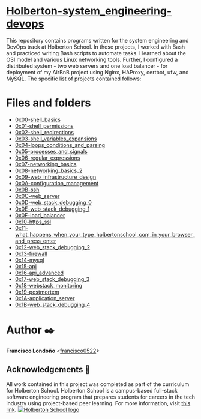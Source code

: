 # [Holberton-system_engineering-devops](https://github.com/francisco0522/holberton-system_engineering-devops)

This repository contains programs written for the system engineering and DevOps track at Holberton School. In these projects, I worked with Bash and practiced writing Bash scripts to automate tasks. I learned about the OSI model and various Linux networking tools. Further, I configured a distributed system - two web servers and one load balancer - for deployment of my AirBnB project using Nginx, HAProxy, certbot, ufw, and MySQL. The specific list of projects contained follows:

# Files and folders

* [0x00-shell_basics](https://github.com/francisco0522/holberton-system_engineering-devops/tree/master/0x00-shell_basics "0x00-shell_basics")
* [0x01-shell_permissions](https://github.com/francisco0522/holberton-system_engineering-devops/tree/master/0x01-shell_permissions "0x01-shell_permissions")
* [0x02-shell_redirections](https://github.com/francisco0522/holberton-system_engineering-devops/tree/master/0x02-shell_redirections "0x02-shell_redirections")
* [0x03-shell_variables_expansions](https://github.com/francisco0522/holberton-system_engineering-devops/tree/master/0x03-shell_variables_expansions "0x03-shell_variables_expansions")
* [0x04-loops_conditions_and_parsing](https://github.com/francisco0522/holberton-system_engineering-devops/tree/master/0x04-loops_conditions_and_parsing "0x04-loops_conditions_and_parsing")
* [0x05-processes_and_signals](https://github.com/francisco0522/holberton-system_engineering-devops/tree/master/0x05-processes_and_signals "0x05-processes_and_signals")
* [0x06-regular_expressions](https://github.com/francisco0522/holberton-system_engineering-devops/tree/master/0x06-regular_expressions "0x06-regular_expressions")
* [0x07-networking_basics](https://github.com/francisco0522/holberton-system_engineering-devops/tree/master/0x07-networking_basics "0x07-networking_basics")
* [0x08-networking_basics_2](https://github.com/francisco0522/holberton-system_engineering-devops/tree/master/0x08-networking_basics_2 "0x08-networking_basics_2")
* [0x09-web_infrastructure_design](https://github.com/francisco0522/holberton-system_engineering-devops/tree/master/0x09-web_infrastructure_design "0x09-web_infrastructure_design")
* [0x0A-configuration_management](https://github.com/francisco0522/holberton-system_engineering-devops/tree/master/0x0A-configuration_management "0x0A-configuration_management")
* [0x0B-ssh](https://github.com/francisco0522/holberton-system_engineering-devops/tree/master/0x0B-ssh "0x0B-ssh")
* [0x0C-web_server](https://github.com/francisco0522/holberton-system_engineering-devops/tree/master/0x0C-web_server "0x0C-web_server")
* [0x0D-web_stack_debugging_0](https://github.com/francisco0522/holberton-system_engineering-devops/tree/master/0x0D-web_stack_debugging_0 "0x0D-web_stack_debugging_0")
* [0x0E-web_stack_debugging_1](https://github.com/francisco0522/holberton-system_engineering-devops/tree/master/0x0E-web_stack_debugging_1 "0x0E-web_stack_debugging_1")
* [0x0F-load_balancer](https://github.com/francisco0522/holberton-system_engineering-devops/tree/master/0x0F-load_balancer "0x0F-load_balancer")
* [0x10-https_ssl](https://github.com/francisco0522/holberton-system_engineering-devops/tree/master/0x10-https_ssl "0x10-https_ssl")
* [0x11-what_happens_when_your_type_holbertonschool_com_in_your_browser_and_press_enter](https://github.com/francisco0522/holberton-system_engineering-devops/tree/master/0x11-what_happens_when_your_type_holbertonschool_com_in_your_browser_and_press_enter "0x11-what_happens_when_your_type_holbertonschool_com_in_your_browser_and_press_enter")
* [0x12-web_stack_debugging_2](https://github.com/francisco0522/holberton-system_engineering-devops/tree/master/0x12-web_stack_debugging_2 "0x12-web_stack_debugging_2")
* [0x13-firewall](https://github.com/francisco0522/holberton-system_engineering-devops/tree/master/0x13-firewall "0x13-firewall")
* [0x14-mysql](https://github.com/francisco0522/holberton-system_engineering-devops/tree/master/0x14-mysql "0x14-mysql")
* [0x15-api](https://github.com/francisco0522/holberton-system_engineering-devops/tree/master/0x15-api "0x15-api")
* [0x16-api_advanced](https://github.com/francisco0522/holberton-system_engineering-devops/tree/master/0x16-api_advanced "0x16-api_advanced")
* [0x17-web_stack_debugging_3](https://github.com/francisco0522/holberton-system_engineering-devops/tree/master/0x17-web_stack_debugging_3 "0x17-web_stack_debugging_3")
* [0x18-webstack_monitoring](https://github.com/francisco0522/holberton-system_engineering-devops/tree/master/0x18-webstack_monitoring "0x18-webstack_monitoring")
* [0x19-postmortem](https://github.com/francisco0522/holberton-system_engineering-devops/tree/master/0x19-postmortem "0x19-postmortem")
* [0x1A-application_server](https://github.com/francisco0522/holberton-system_engineering-devops/tree/master/0x1A-application_server "0x1A-application_server")
* [0x1B-web_stack_debugging_4](https://github.com/francisco0522/holberton-system_engineering-devops/tree/master/0x1B-web_stack_debugging_4 "0x1B-web_stack_debugging_4")

# Author  ✒️

**Francisco Londoño** <[francisco0522](https://github.com/francisco0522)>

## Acknowledgements  🙏

All work contained in this project was completed as part of the curriculum for Holberton School. Holberton School is a campus-based full-stack software engineering program that prepares students for careers in the tech industry using project-based peer learning. For more information, visit  [this link](https://www.holbertonschool.com/).
[![Holberton School logo](https://camo.githubusercontent.com/04a8a9a456b8ecafad2eb4f2cff6803cd0194496/687474703a2f2f7777772e686f6c626572746f6e7363686f6f6c2e636f6d2f686f6c626572746f6e2d6c6f676f2e706e67)](https://camo.githubusercontent.com/04a8a9a456b8ecafad2eb4f2cff6803cd0194496/687474703a2f2f7777772e686f6c626572746f6e7363686f6f6c2e636f6d2f686f6c626572746f6e2d6c6f676f2e706e67)
